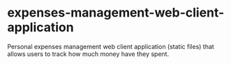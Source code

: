 # expenses-management-web-client-application
Personal expenses management web client application (static files) that allows users to track how much money have they spent.
